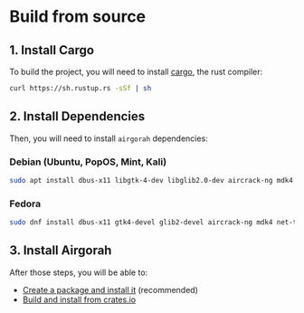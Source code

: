 # Build from source

## 1. Install Cargo

To build the project, you will need to install [cargo](https://www.rust-lang.org/tools/install), the rust compiler:

```sh
curl https://sh.rustup.rs -sSf | sh
```

## 2. Install Dependencies

Then, you will need to install `airgorah` dependencies:

### Debian (Ubuntu, PopOS, Mint, Kali)

```sh
sudo apt install dbus-x11 libgtk-4-dev libglib2.0-dev aircrack-ng mdk4 net-tools wireless-tools gnome-terminal wireshark-common macchanger
```

### Fedora

```sh
sudo dnf install dbus-x11 gtk4-devel glib2-devel aircrack-ng mdk4 net-tools wireless-tools-1 gnome-terminal wireshark-cli macchanger
```

## 3. Install Airgorah

After those steps, you will be able to:

- [Create a package and install it](packaging.md) (recommended)
- [Build and install from crates.io](installation.md)
